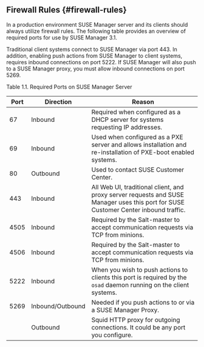 ## Firewall Rules {#firewall-rules}

In a production environment SUSE Manager server and its clients should always utilize firewall rules. The following table provides an overview of required ports for use by SUSE Manager 3.1.

Traditional client systems connect to SUSE Manager via port 443. In addition, enabling push actions from SUSE Manager to client systems, requires inbound connections on port 5222\. If SUSE Manager will also push to a SUSE Manager proxy, you must allow inbound connections on port 5269.

Table 1.1. Required Ports on SUSE Manager Server

| Port | Direction | Reason |
| --- | --- | --- |
| 67 | Inbound | Required when configured as a DHCP server for systems requesting IP addresses. |
| 69 | Inbound | Used when configured as a PXE server and allows installation and re-installation of PXE-boot enabled systems. |
| 80 | Outbound | Used to contact SUSE Customer Center. |
| 443 | Inbound | All Web UI, traditional client, and proxy server requests and SUSE Manager uses this port for SUSE Customer Center inbound traffic. |
| 4505 | Inbound | Required by the Salt-master to accept communication requests via TCP from minions. |
| 4506 | Inbound | Required by the Salt-master to accept communication requests via TCP from minions. |
| 5222 | Inbound | When you wish to push actions to clients this port is required by the `osad` daemon running on the client systems. |
| 5269 | Inbound/Outbound | Needed if you push actions to or via a SUSE Manager Proxy. |
|  | Outbound | Squid HTTP proxy for outgoing connections. It could be any port you configure. |